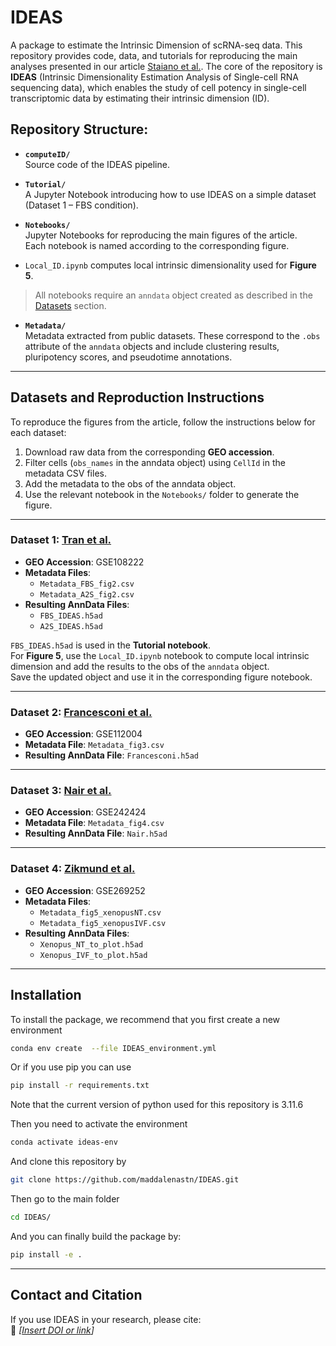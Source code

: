 # IDEAS

A package to estimate the Intrinsic Dimension of scRNA-seq data. 
This repository provides code, data, and tutorials for reproducing the main analyses presented in our article [Staiano et al.](https://doi.org/10.1101/2025.07.21.665922). The core of the repository is **IDEAS** (Intrinsic Dimensionality Estimation Analysis of Single-cell RNA sequencing data), which enables the study of cell potency in single-cell transcriptomic data by estimating their intrinsic dimension (ID). 


## Repository Structure:

- **`computeID/`**  
  Source code of the IDEAS pipeline.

- **`Tutorial/`**  
  A Jupyter Notebook introducing how to use IDEAS on a simple dataset (Dataset 1 – FBS condition). 

- **`Notebooks/`**  
Jupyter Notebooks for reproducing the main figures of the article.  
Each notebook is named according to the corresponding figure.  
- `Local_ID.ipynb` computes local intrinsic dimensionality used for **Figure 5**.  
> All notebooks require an `anndata` object created as described in the [Datasets](#-datasets--reproduction-instructions) section.

- **`Metadata/`**  
  Metadata extracted from public datasets. These correspond to the `.obs` attribute of the `anndata` objects and include clustering results, pluripotency scores, and pseudotime annotations.

---

## Datasets and Reproduction Instructions

To reproduce the figures from the article, follow the instructions below for each dataset:

1. Download raw data from the corresponding **GEO accession**.
2. Filter cells (`obs_names` in the anndata object) using `CellId` in the metadata CSV files.
3. Add the metadata to the obs of the anndata object.
4. Use the relevant notebook in the `Notebooks/` folder to generate the figure.

---

### Dataset 1: [Tran et al.](https://www.cell.com/cell-reports/fulltext/S2211-1247(19)30529-7?_returnURL=https%3A%2F%2Flinkinghub.elsevier.com%2Fretrieve%2Fpii%2FS2211124719305297%3Fshowall%3Dtrue)
- **GEO Accession**: GSE108222
- **Metadata Files**:
  - `Metadata_FBS_fig2.csv`
  - `Metadata_A2S_fig2.csv`  
- **Resulting AnnData Files**:
  - `FBS_IDEAS.h5ad`
  - `A2S_IDEAS.h5ad`

`FBS_IDEAS.h5ad` is used in the **Tutorial notebook**.  
For **Figure 5**, use the `Local_ID.ipynb` notebook to compute local intrinsic dimension and add the results to the obs of the `anndata` object.  
Save the updated object and use it in the corresponding figure notebook.

---

### Dataset 2: [Francesconi et al.](https://doi.org/10.7554/eLife.41627) 
- **GEO Accession**: GSE112004
- **Metadata File**: `Metadata_fig3.csv`  
- **Resulting AnnData File**: `Francesconi.h5ad`

---

### Dataset 3: [Nair et al.](https://doi.org/10.1101/2023.10.04.560808)
- **GEO Accession**: GSE242424
- **Metadata File**: `Metadata_fig4.csv`  
- **Resulting AnnData File**: `Nair.h5ad`

---

### Dataset 4: [Zikmund et al.](https://doi.org/10.1016/j.stemcr.2025.102447)
- **GEO Accession**: GSE269252 
- **Metadata Files**:
  - `Metadata_fig5_xenopusNT.csv`
  - `Metadata_fig5_xenopusIVF.csv`  
- **Resulting AnnData Files**:
  - `Xenopus_NT_to_plot.h5ad`
  - `Xenopus_IVF_to_plot.h5ad`

---


## Installation

To install the package, we recommend that you first create a new environment

```bash 
conda env create  --file IDEAS_environment.yml 
```

Or if you use pip you can use 

```bash 
pip install -r requirements.txt
```

Note that the current version of python used for this repository is 3.11.6

Then you need to activate the environment

```bash 
conda activate ideas-env
```

And clone this repository by 

```bash
git clone https://github.com/maddalenastn/IDEAS.git
```

Then go to the main folder

```bash
cd IDEAS/
```

And  you can finally build the package by:

```bash
pip install -e .
```
--- 

## Contact and Citation

If you use IDEAS in your research, please cite:   
🔗 _[[Insert DOI or link](https://doi.org/10.1101/2025.07.21.665922)]_
